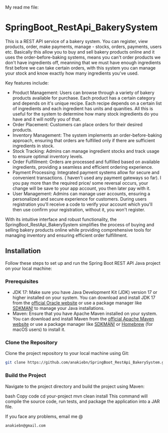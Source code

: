 My read me file:
# SpringBoot_RestApi_BakerySystem

This is a REST API service of a bakery system. You can register, view products, order, make payments, manage - stocks, orders, payments, users etc.
Basically this allow you to buy and sell bakery products online and it uses the order-before-baking systems, means you can't order products we don't have ingredients off,
meanning that we must have enough ingredients first before we can take certain orders, with this system you can manage your stock and know exactly how many ingredients you've used.

Key features include:

- Product Management: Users can browse through a variety of bakery products available for purchase. Each product has a certain category and depends on it's unique recipe. Each recipe depends on a certain list
  of ingredients and each ingredient has units and quanities. All this is useful for the system to determine how many stock ingredients do you have and it will notify you of that.
- Order Placement: Customers can place orders for their desired products.
- Inventory Management: The system implements an order-before-baking approach, ensuring that orders are fulfilled only if there are sufficient ingredients in stock.
- Stock Tracking: Admins can manage ingredient stocks and track usage to ensure optimal inventory levels.
- Order Fulfillment: Orders are processed and fulfilled based on available ingredients, providing a seamless and efficient ordering experience.
- Payment Processing: Integrated payment systems allow for secure and convenient transactions. ( haven't used any payment gateways so far). I you pay more than the required price/ some reversal occurs, your 
  change will be save to your app account, you then later pay with it. 
- User Management: Admins can manage user accounts, ensuring a personalized and secure experience for customers. During users registration you'll receive a code to verify your account which you'll then use
  confirm your registration, without it, you won't register.
  

With its intuitive interface and robust functionality, the SpringBoot_RestApi_BakerySystem simplifies the process of buying and selling bakery products online while providing comprehensive tools for managing inventory and ensuring efficient order fulfillment.

## Installation

Follow these steps to set up and run the Spring Boot REST API Java project on your local machine:

### Prerequisites

- JDK 17: Make sure you have Java Development Kit (JDK) version 17 or higher installed on your system. You can download and install JDK 17 from the [official Oracle website](https://www.oracle.com/java/technologies/javase-jdk17-downloads.html) or use a package manager like [SDKMAN!](https://sdkman.io/) to manage your Java installations.
- Maven: Ensure that you have Apache Maven installed on your system. You can download and install Maven from the [official Apache Maven website](https://maven.apache.org/download.cgi) or use a package manager like [SDKMAN!](https://sdkman.io/) or [Homebrew](https://brew.sh/) (for macOS users) to install it.

### Clone the Repository

Clone the project repository to your local machine using Git:

```bash
git clone https://github.com/anakiebn/SpringBoot_RestApi_BakerySystem.git
```
### Build the Project
Navigate to the project directory and build the project using Maven:

bash
Copy code
cd your-project
mvn clean install
This command will compile the source code, run tests, and package the application into a JAR file.

If you face any problems, email me @ 
```Email
anakiebn@gmail.com
```


